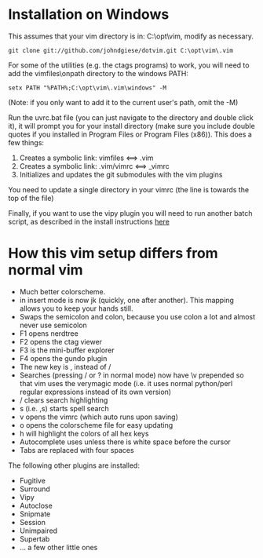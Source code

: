 # Installation on Windows
This assumes that your vim directory is in: C:\opt\vim, modify as necessary.

	git clone git://github.com/johndgiese/dotvim.git C:\opt\vim\.vim

For some of the utilities (e.g. the ctags programs) to work, you will need to add the vimfiles\onpath 
directory to the windows PATH:

	setx PATH "%PATH%;C:\opt\vim\.vim\windows" -M

(Note: if you only want to add it to the current user's path, omit the -M)
        
Run the uvrc.bat file (you can just navigate to the directory and double click it), it will prompt you for your install directory (make sure you include double quotes if you installed in Program Files or Program Files (x86)).  This does a few things:
1. Creates a symbolic link: vimfiles <==> .vim
2. Creates a symbolic link: .vim/vimrc <==> _vimrc
3. Initializes and updates the git submodules with the vim plugins

You need to update a single directory in your vimrc (the line is towards the top of the file)

Finally, if you want to use the vipy plugin you will need to run another batch script, as described in the install instructions [here](https://github.com/johndgiese/vipy)

# How this vim setup differs from normal vim

* Much better colorscheme.
* <ESC> in insert mode is now jk (quickly, one after another).  This mapping allows you to keep your hands still.
* Swaps the semicolon and colon, because you use colon a lot and almost never use semicolon
* F1 opens nerdtree
* F2 opens the ctag viewer
* F3 is the mini-buffer explorer
* F4 opens the gundo plugin
* The new <leader> key is , instead of /
* Searches (pressing / or ? in normal mode) now have \v prepended so that vim uses the verymagic mode (i.e. it uses normal python/perl regular expressions instead of its own version)
* <leader>/ clears search highlighting
* <leader>s (i.e. ,s) starts spell search
* <leader>v opens the vimrc (which auto runs upon saving)
* <leader>o opens the colorscheme file for easy updating
* <leader>h will highlight the colors of all hex keys
* Autocomplete uses <tab> unless there is white space before the cursor
* Tabs are replaced with four spaces

The following other plugins are installed:
* Fugitive
* Surround 
* Vipy
* Autoclose
* Snipmate
* Session
* Unimpaired
* Supertab
* ... a few other little ones
